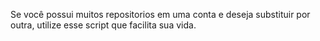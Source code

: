 Se você possui muitos repositorios em uma conta e deseja substituir por outra, utilize esse script que facilita sua vida.

